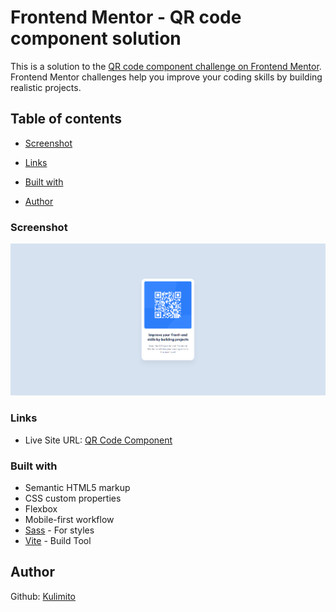 # Frontend Mentor - QR code component solution

This is a solution to the [QR code component challenge on Frontend Mentor](https://www.frontendmentor.io/challenges/qr-code-component-iux_sIO_H). Frontend Mentor challenges help you improve your coding skills by building realistic projects.

## Table of contents

- [Screenshot](#screenshot)
- [Links](#links)
- [Built with](#built-with)

- [Author](#author)

### Screenshot

![](./assets//images/screenshot.png)

### Links

- Live Site URL: [QR Code Component](https://shorturl.at/xITV9)

### Built with

- Semantic HTML5 markup
- CSS custom properties
- Flexbox
- Mobile-first workflow
- [Sass](https://sass-lang.com/) - For styles
- [Vite](https://vitejs.dev/) - Build Tool

## Author

Github: [Kulimito](https://github.com/Kulimito)
